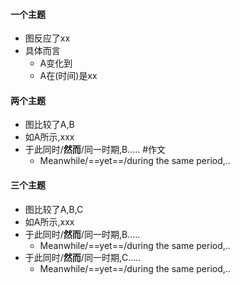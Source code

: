 #### 一个主题
- 图反应了xx
- 具体而言
	- A变化到
	- A在(时间)是xx
#### 两个主题
- 图比较了A,B 
- 如A所示,xxx
- 于此同时/**然而**/同一时期,B..... #作文 
	- Meanwhile/==yet==/during the same period,..
#### 三个主题
- 图比较了A,B,C
- 如A所示,xxx
- 于此同时/**然而**/同一时期,B.....
	- Meanwhile/==yet==/during the same period,..
- 于此同时/**然而**/同一时期,C.....
	- Meanwhile/==yet==/during the same period,..